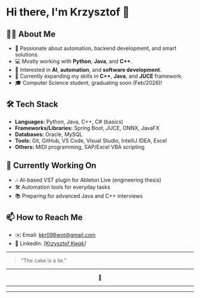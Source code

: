 # Hi there, I'm Krzysztof 👋

## 👨‍💻 About Me
- 🎯 Passionate about automation, backend development, and smart solutions.
- 💻 Mostly working with **Python**, **Java**, and **C++**.
- 🚀 Interested in **AI**, **automation**, and **software development**.
- 🌱 Currently expanding my skills in **C++**, **Java**, and **JUCE** framework.
- 🎓 Computer Science student, graduating soon (Feb/2026)!
 
## 🛠️ Tech Stack
- **Languages:** Python, Java, C++, C# (basics)
- **Frameworks/Libraries:** Spring Boot, JUCE, ONNX, JavaFX
- **Databases:** Oracle, MySQL
- **Tools:** Git, GitHub, VS Code, Visual Studio, IntelliJ IDEA, Excel
- **Others:** MIDI programming, SAP/Excel VBA scripting

## 🎯 Currently Working On
- 🎶 AI-based VST plugin for Ableton Live (engineering thesis)
- 🛠️ Automation tools for everyday tasks
- 📚 Preparing for advanced Java and C++ interviews

## 📫 How to Reach Me
- ✉️ Email: [kkr098wot@gmail.com](mailto:kkr098wot@gmail.com)
- 📄 LinkedIn: *[[Krzysztof Kwak](https://www.linkedin.com/in/krzysztof-kwak-a6b656197/)]*

---

> “The cake is a lie.” 
---

<div align="center">
  🎂
</div>

---



---
